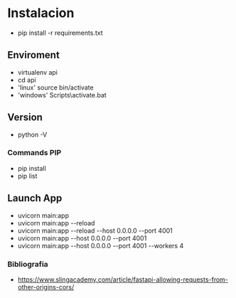 # Instalacion

- pip install -r requirements.txt

## Enviroment

- virtualenv api
- cd api
- 'linux' source bin/activate
- 'windows' Scripts\activate.bat

## Version

- python -V

### Commands PIP

- pip install
- pip list

## Launch App

- uvicorn main:app
- uvicorn main:app --reload
- uvicorn main:app --reload --host 0.0.0.0 --port 4001
- uvicorn main:app --host 0.0.0.0 --port 4001
- uvicorn main:app --host 0.0.0.0 --port 4001 --workers 4

### Bibliografia

- <https://www.slingacademy.com/article/fastapi-allowing-requests-from-other-origins-cors/>
